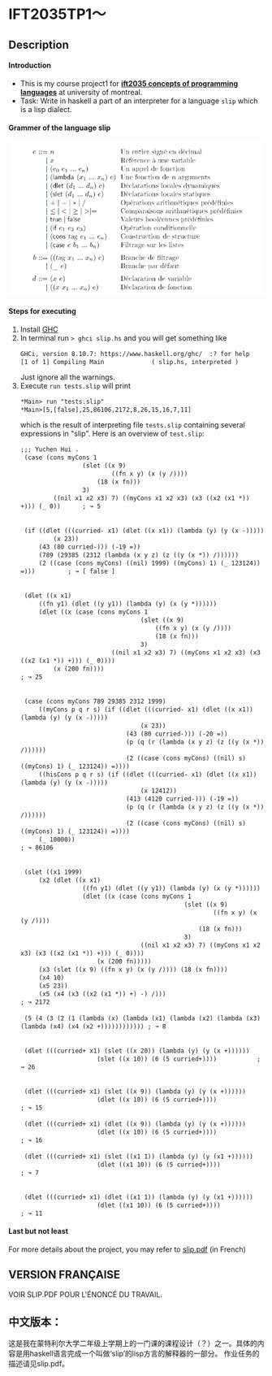 # IFT2035TP1～

## Description
#### Introduction
- This is my course project1 for [**ift2035 concepts of programming languages**](https://www.iro.umontreal.ca/~monnier/2035/) at university of montreal. 
- Task: Write in haskell a part of an interpreter for a language `slip` which is a lisp dialect. 

#### Grammer of the language slip
![grammar](grammar.png)
<!-- $$ 
\begin{align*}
    
\end{align*}
$$ -->

#### Steps for executing
1. Install [GHC](https://www.haskell.org/downloads/)
2. In terminal run `> ghci slip.hs` and you will get something like
    ```
    GHCi, version 8.10.7: https://www.haskell.org/ghc/  :? for help
    [1 of 1] Compiling Main             ( slip.hs, interpreted )
    ```
    Just ignore all the warnings.
3. Execute `run tests.slip` will print
   ```
   *Main> run "tests.slip"
   *Main>[5,[false],25,86106,2172,8,26,15,16,7,11]
   ```
   which is the result of interpreting file `tests.slip` containing several expressions in "slip". Here is an overview of  `test.slip`:
   <br>
   ```
   ;;; Yuchen Hui . 
    (case (cons myCons 1 
                    (slet ((x 9) 
                            ((fn x y) (x (y /)))) 
                        (18 (x fn)))
                    3) 
            ((nil x1 x2 x3) 7) ((myCons x1 x2 x3) (x3 ((x2 (x1 *)) +))) (_ 0))      ; ↝ 5


    (if ((dlet (((curried- x1) (dlet ((x x1)) (lambda (y) (y (x -)))))
            (x 23))
        (43 (80 curried-))) (-19 =)) 
        (789 (29385 (2312 (lambda (x y z) (z ((y (x *)) /))))))
        (2 ((case (cons myCons) ((nil) 1999) ((myCons) 1) (_ 123124)) =)))         ; ↝ [ false ]


    (dlet ((x x1)
        ((fn y1) (dlet ((y y1)) (lambda (y) (x (y *))))))
        (dlet ((x (case (cons myCons 1 
                                    (slet ((x 9) 
                                        ((fn x y) (x (y /)))) 
                                        (18 (x fn)))
                                    3) 
                            ((nil x1 x2 x3) 7) ((myCons x1 x2 x3) (x3 ((x2 (x1 *)) +))) (_ 0))))
            (x (200 fn))))                                                          ; ↝ 25


    (case (cons myCons 789 29385 2312 1999) 
        ((myCons p q r s) (if ((dlet (((curried- x1) (dlet ((x x1)) (lambda (y) (y (x -)))))
                                    (x 23))
                                (43 (80 curried-))) (-20 =)) 
                                (p (q (r (lambda (x y z) (z ((y (x *)) /))))))
                                (2 ((case (cons myCons) ((nil) s) ((myCons) 1) (_ 123124)) =))))
        ((hisCons p q r s) (if ((dlet (((curried- x1) (dlet ((x x1)) (lambda (y) (y (x -)))))
                                    (x 12412))
                                (413 (4120 curried-))) (-19 =)) 
                                (p (q (r (lambda (x y z) (z ((y (x *)) /))))))
                                (2 ((case (cons myCons) ((nil) s) ((myCons) 1) (_ 123124)) =))))
        (_ 10000))                                                                ; ↝ 86106


    (slet ((x1 1999) 
        (x2 (dlet ((x x1)
                    ((fn y1) (dlet ((y y1)) (lambda (y) (x (y *))))))
                    (dlet ((x (case (cons myCons 1 
                                                (slet ((x 9) 
                                                        ((fn x y) (x (y /)))) 
                                                    (18 (x fn)))
                                                3)
                                    ((nil x1 x2 x3) 7) ((myCons x1 x2 x3) (x3 ((x2 (x1 *)) +))) (_ 0))))
                        (x (200 fn)))))
        (x3 (slet ((x 9) ((fn x y) (x (y /)))) (18 (x fn)))) 
        (x4 10) 
        (x5 23)) 
        (x5 (x4 (x3 ((x2 (x1 *)) +) -) /)))                                         ; ↝ 2172

    (5 (4 (3 (2 (1 (lambda (x) (lambda (x1) (lambda (x2) (lambda (x3) (lambda (x4) (x4 (x2 +)))))))))))) ; ↝ 8


    (dlet (((curried+ x1) (slet ((x 20)) (lambda (y) (y (x +))))))
                        (slet ((x 10)) (6 (5 curried+))))           ; ↝ 26


    (dlet (((curried+ x1) (slet ((x 9)) (lambda (y) (y (x +))))))
                        (dlet ((x 10)) (6 (5 curried+))))              ; ↝ 15
                        
    (dlet (((curried+ x1) (dlet ((x 9)) (lambda (y) (y (x +))))))
                        (dlet ((x 10)) (6 (5 curried+))))              ; ↝ 16

    (dlet (((curried+ x1) (slet ((x1 1)) (lambda (y) (y (x1 +))))))
                        (dlet ((x1 10)) (6 (5 curried+))))              ; ↝ 7

                        
    (dlet (((curried+ x1) (dlet ((x1 1)) (lambda (y) (y (x1 +))))))
                        (dlet ((x1 10)) (6 (5 curried+))))             ; ↝ 11

   ```
#### Last but not least
For more details about the project, you may refer to [slip.pdf](slip.pdf) (in French)

## VERSION FRANÇAISE  
VOIR SLIP.PDF POUR L'ÉNONCÉ DU TRAVAIL.

## 中文版本：

这是我在蒙特利尔大学二年级上学期上的一门课的课程设计（？）之一。具体的内容是用haskell语言完成一个叫做‘slip’的lisp方言的解释器的一部分。
作业任务的描述请见slip.pdf。

